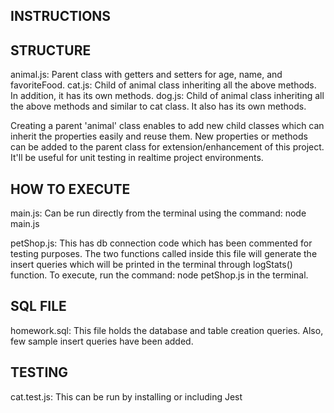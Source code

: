 INSTRUCTIONS
-----------------------------------------------------------

STRUCTURE
-----------------------------------------------------------

animal.js: Parent class with getters and setters for age, name, and favoriteFood.
cat.js: Child of animal class inheriting all the above methods. In addition, it has its own methods.
dog.js: Child of animal class inheriting all the above methods and similar to cat class. It also has its own methods.

Creating a parent 'animal' class enables to add new child classes which can inherit the properties easily and reuse them. New properties or methods can be added to the parent class for extension/enhancement of this project. It'll be useful for unit testing in realtime project environments.



HOW TO EXECUTE
-----------------------------------------------------------

main.js: Can be run directly from the terminal using the command: node main.js

petShop.js: This has db connection code which has been commented for testing purposes. The two functions called inside this file will generate the insert queries which will be printed in the terminal through logStats() function. To execute, run the command: node petShop.js in the terminal.

SQL FILE
-----------------------------------------------------------

homework.sql: This file holds the database and table creation queries. Also, few sample insert queries have been added. 


TESTING
-----------------------------------------------------------

cat.test.js: This can be run by installing or including Jest